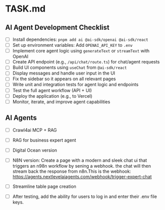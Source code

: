# TASK.md

## AI Agent Development Checklist

- [ ] Install dependencies: `pnpm add ai @ai-sdk/openai @ai-sdk/react`
- [ ] Set up environment variables: Add `OPENAI_API_KEY` to `.env`
- [ ] Implement core agent logic using `generateText` or `streamText` with OpenAI
- [ ] Create API endpoint (e.g., `/api/chat/route.ts`) for chat/agent requests
- [ ] Build UI components using `useChat` from `@ai-sdk/react`
- [ ] Display messages and handle user input in the UI
- [ ] Fix the sidebar so it appears on all relevant pages
- [ ] Write unit and integration tests for agent logic and endpoints
- [ ] Test the full agent workflow (API + UI)
- [ ] Deploy the application (e.g., to Vercel)
- [ ] Monitor, iterate, and improve agent capabilities 

## AI Agents

- [ ] Crawl4ai MCP + RAG
- [ ] RAG for business expert agent
- [ ] Digital Ocean version
- [ ] N8N version: Create a page with a modern and sleek chat ui that triggers an n98n workflow by sening a webhook. the chat will then stream back the response from n8n.This is the webhook:
https://agents.nextlevelaiagents.com/webhook/trigger-expert-chat

- [ ] Streamline table page creation
- [ ] After testing, add the ability for users to log in and enter their .env file keys. 

